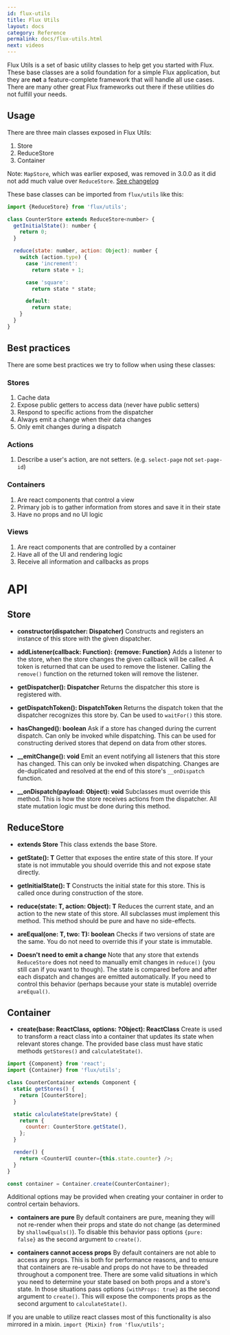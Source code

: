 ```yaml
---
id: flux-utils
title: Flux Utils
layout: docs
category: Reference
permalink: docs/flux-utils.html
next: videos
---
```


Flux Utils is a set of basic utility classes to help get you started with Flux. These base classes are a solid foundation for a simple Flux application, but they are **not** a feature-complete framework that will handle all use cases. There are many other great Flux frameworks out there if these utilities do not fulfill your needs.

## Usage

There are three main classes exposed in Flux Utils:

1. Store
2. ReduceStore
3. Container

Note: `MapStore`, which was earlier exposed, was removed in 3.0.0 as it did not add much value over `ReduceStore`. [See changelog](https://github.com/facebook/flux/blob/master/CHANGELOG.md#300)   


These base classes can be imported from `flux/utils` like this:

```js
import {ReduceStore} from 'flux/utils';

class CounterStore extends ReduceStore<number> {
  getInitialState(): number {
    return 0;
  }

  reduce(state: number, action: Object): number {
    switch (action.type) {
      case 'increment':
        return state + 1;

      case 'square':
        return state * state;

      default:
        return state;
    }
  }
}
```

## Best practices

There are some best practices we try to follow when using these classes:

### Stores

1. Cache data
2. Expose public getters to access data (never have public setters)
3. Respond to specific actions from the dispatcher
4. Always emit a change when their data changes
5. Only emit changes during a dispatch

### Actions

1. Describe a user's action, are not setters. (e.g. `select-page` not `set-page-id`)

### Containers

1. Are react components that control a view
2. Primary job is to gather information from stores and save it in their state
3. Have no props and no UI logic

### Views

1. Are react components that are controlled by a container
2. Have all of the UI and rendering logic
3. Receive all information and callbacks as props

# API

## Store

- **constructor(dispatcher: Dispatcher)**
Constructs and registers an instance of this store with the given dispatcher.

- **addListener(callback: Function): {remove: Function}**
Adds a listener to the store, when the store changes the given callback will be called. A token is returned that can be used to remove the listener. Calling the `remove()` function on the returned token will remove the listener.

- **getDispatcher(): Dispatcher**
Returns the dispatcher this store is registered with.

- **getDispatchToken(): DispatchToken**
Returns the dispatch token that the dispatcher recognizes this store by. Can be used to `waitFor()` this store.

- **hasChanged(): boolean**
Ask if a store has changed during the current dispatch. Can only be invoked while dispatching. This can be used for constructing derived stores that depend on data from other stores.

- **__emitChange(): void**
Emit an event notifying all listeners that this store has changed. This can only be invoked when dispatching. Changes are de-duplicated and resolved at the end of this store's `__onDispatch` function.

- **__onDispatch(payload: Object): void**
Subclasses must override this method. This is how the store receives actions from the dispatcher. All state mutation logic must be done during this method.

## ReduceStore<T>

- **extends Store**
This class extends the base Store.

- **getState(): T**
Getter that exposes the entire state of this store. If your state is not immutable you should override this and not expose state directly.

- **getInitialState(): T**
Constructs the initial state for this store. This is called once during construction of the store.

- **reduce(state: T, action: Object): T**
Reduces the current state, and an action to the new state of this store. All subclasses must implement this method. This method should be pure and have no side-effects.

- **areEqual(one: T, two: T): boolean**
Checks if two versions of state are the same. You do not need to override this if your state is immutable.

- **Doesn't need to emit a change**
Note that any store that extends `ReduceStore` does not need to manually emit changes in `reduce()` (you still can if you want to though). The state is compared before and after each dispatch and changes are emitted automatically. If you need to control this behavior (perhaps because your state is mutable) override `areEqual()`.

## Container

- **create(base: ReactClass, options: ?Object): ReactClass**
Create is used to transform a react class into a container that updates its state when relevant stores change. The provided base class must have static methods `getStores()` and `calculateState()`.

```js
import {Component} from 'react';
import {Container} from 'flux/utils';

class CounterContainer extends Component {
  static getStores() {
    return [CounterStore];
  }

  static calculateState(prevState) {
    return {
      counter: CounterStore.getState(),
    };
  }

  render() {
    return <CounterUI counter={this.state.counter} />;
  }
}

const container = Container.create(CounterContainer);
```

Additional options may be provided when creating your container in order to control certain behaviors.

- **containers are pure**
By default containers are pure, meaning they will not re-render when their props and state do not change (as determined by `shallowEquals()`). To disable this behavior pass options `{pure: false}` as the second argument to `create()`.

- **containers cannot access props**
By default containers are not able to access any props. This is both for performance reasons, and to ensure that containers are re-usable and props do not have to be threaded throughout a component tree. There are some valid situations in which you need to determine your state based on both props and a store's state. In those situations pass options `{withProps: true}` as the second argument to `create()`. This will expose the components props as the second argument to `calculateState()`.

If you are unable to utilize react classes most of this functionality is also mirrored in a mixin. `import {Mixin} from 'flux/utils';`
